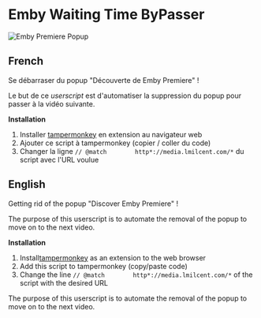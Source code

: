 # Emby Waiting Time ByPasser

![Emby Premiere Popup](https://i.imgur.com/26lkkit.png)

## French
Se débarraser du popup "Découverte de Emby Premiere" !

Le but de ce *userscript* est d'automatiser la suppression du popup pour passer à la vidéo suivante.

**Installation**
1. Installer [tampermonkey](https://tampermonkey.net/) en extension au navigateur web
2. Ajouter ce script à tampermonkey (copier / coller du code)
3. Changer la ligne `// @match        http*://media.lmilcent.com/*` du script avec l'URL voulue


## English
Getting rid of the popup "Discover Emby Premiere" !

The purpose of this userscript is to automate the removal of the popup to move on to the next video.

**Installation**
1. Install[tampermonkey](https://tampermonkey.net/) as an extension to the web browser
2. Add this script to tampermonkey (copy/paste code)
3. Change the line `// @match        http*://media.lmilcent.com/*` of the script with the desired URL

The purpose of this userscript is to automate the removal of the popup to move on to the next video.
